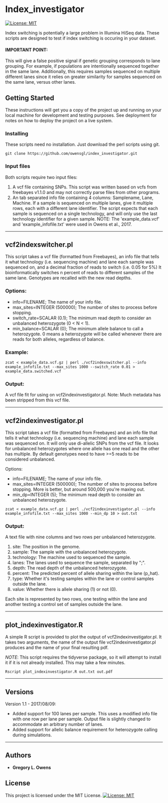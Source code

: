 
# Index_investigator
[![License: MIT](https://img.shields.io/badge/License-MIT-yellow.svg)](https://opensource.org/licenses/MIT)

Index switching is potentially a large problem in Illumina HiSeq data. These scripts are designed to test if index switching is occuring in your dataset. 
#### IMPORTANT POINT: 
This will give a false positive signal if genetic grouping corresponds to lane grouping. For example, if populations are intentionally sequenced together in the same lane. Additionally, this requires samples sequenced on multiple different lanes since it relies on greater similarity for samples sequenced on the same lane, versus other lanes. 

## Getting Started

These instructions will get you a copy of the project up and running on your local machine for development and testing purposes. See deployment for notes on how to deploy the project on a live system.

### Installing

These scripts need no installation. Just download the perl scripts using git.

```
git clone https://github.com/owensgl/index_investigator.git
```

### Input files

Both scripts require two input files:
1. A vcf file containing SNPs. This script was written based on vcfs from freebayes v1.1.0 and may not correctly parse files from other programs.
2. An tab separated info file containing 4 columns: Samplename, Lane, Machine. If a sample is sequenced on multiple lanes, give it multiple rows, each with a different lane identifier. The script expects that each sample is sequenced on a single technology, and will only use the last technology identifier for a given sample. 
NOTE: The 'example_data.vcf' and 'example_infofile.txt' were used in Owens et al., 2017.

***

## vcf2indexswitcher.pl
This script takes a vcf file (formatted from Freebayes), an info file that tells it what technology (i.e. sequencing machine) and lane each sample was sequenced on, and a decimal fraction of reads to switch (i.e. 0.05 for 5%) 
It bioinformatically switches n percent of reads to different samples of the same lane. Genotypes are recalled with the new read depths.

### Options:
* info=FILENAME; The name of your info file.
* max_sites=INTEGER (500000); The number of sites to process before stopping.
* switch_rate=SCALAR (0.1); The minimum read depth to consider an unbalanced heterozygote (0 < N < 1). 
* min_balance=SCALAR (0); The minimum allele balance to call a heterozygote. 0 means a heterozygote will be called whenever there are reads for both alleles, regardless of balance. 
### Example:
```
zcat < example_data.vcf.gz | perl ./vcf2indexswitcher.pl --info example_infofile.txt --max_sites 1000 --switch_rate 0.01 > example_data.switched.vcf
```
### Output:
A vcf file fit for using on vcf2indexinvestigator.pl. Note: Much metadata has been stripped from this vcf file.

***

## vcf2indexinvestigator.pl
This script takes a vcf file (formatted from Freebayes) and an info file that tells it what technology (i.e. sequencing machine) and lane each sample was sequenced on. 
It will only use di-allelic SNPs from the vcf file. It looks for unbalanced heterozygotes where one allele has one read and the other has multiple. By default genotypes need to have >=5 reads to be considered unbalanced.

Options:
* info=FILENAME; The name of your info file.
* max_sites=INTEGER (500000); The number of sites to process before stopping. More is better, but around 500,000 you're maxing out.
* min_dp=INTEGER (5); The minimum read depth to consider an unbalanced heterozygote.

```
zcat < example_data.vcf.gz | perl ./vcf2indexinvestigator.pl --info example_infofile.txt --max_sites 1000 --min_dp 10 > out.txt
```
### Output:
A text file with nine columns and two rows per unbalanced heterozygote.
1. site: The position in the genome.
2. sample: The sample with the unbalanced heterozygote.
3. technology: The machine used to sequenced the sample.
4. lanes: The lanes used to sequence the sample, separated by ";".
5. depth: The read depth of the unbalanced heterozygote.
6. percent: The predicted percent of allele sharing within the lane (p_hat).
7. type: Whether it's testing samples within the lane or control samples outside the lane.
8. value: Whether there is allele sharing (1) or not (0).

Each site is represented by two rows, one testing within the lane and another testing a control set of samples outside the lane.

***

## plot_indexinvestigator.R
A simple R script is provided to plot the output of vcf2indexinvestigator.pl. It takes two arguments, the name of the output file vcf2indexinvestigator.pl produces and the name of your final resulting pdf.

*NOTE*: This script requires the tidyverse package, so it will attempt to install it if it is not already installed. This may take a few minutes.

```
Rscript plot_indexinvestigator.R out.txt out.pdf 
```


***
## Versions

Version 1.1 - 2017/08/09:
* Added support for 100 lanes per sample. This uses a modified info file with one row per lane per sample. Output file is slightly changed to accommodate an arbitrary number of lanes.
* Added support for allelic balance requirement for heterozygote calling during simulations.


***

## Authors

* **Gregory L. Owens** 


## License

This project is licensed under the MIT License.
[![License: MIT](https://img.shields.io/badge/License-MIT-yellow.svg)](https://opensource.org/licenses/MIT)



